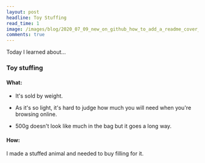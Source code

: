 ```yaml
---
layout: post
headline: Toy Stuffing
read_time: 1
image: /images/blog/2020_07_09_new_on_github_how_to_add_a_readme_cover_to_your_github_profile/gh_profile_cover.jpg
comments: true
---
```


Today I learned about...

### Toy stuffing 

#### What:

* It's sold by weight.

* As it's so light, it's hard to judge how much you will need when you're browsing online.

* 500g doesn't look like much in the bag but it goes a long way.

#### How:

I made a stuffed animal and needed to buy filling for it.
